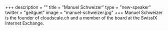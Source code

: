 +++
description = ""
title = "Manuel Schweizer"
type = "new-speaker"
twitter = "geitguet"
image = "manuel-schweizer.jpg"
+++
Manuel Schweizer is the founder of cloudscale.ch and a member of the board at the
SwissIX Internet Exchange.